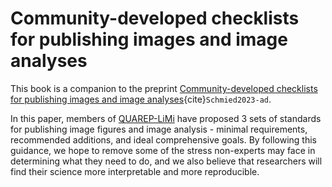 # Community-developed checklists for publishing images and image analyses

This book is a companion to the preprint [Community-developed checklists for publishing images and image analyses](https://arxiv.org/abs/2302.07005){cite}`Schmied2023-ad`.

In this paper, members of [QUAREP-LiMi](./whois.md) have proposed 3 sets of standards for publishing image figures and image analysis - minimal requirements, recommended additions, and ideal comprehensive goals. By following this guidance, we hope to remove some of the stress non-experts may face in determining what they need to do, and we also believe that researchers will find their science more interpretable and more reproducible.